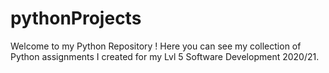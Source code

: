 # pythonProjects

Welcome to my Python Repository ! Here you can see my collection of Python assignments I created for my Lvl 5 Software Development 2020/21.
